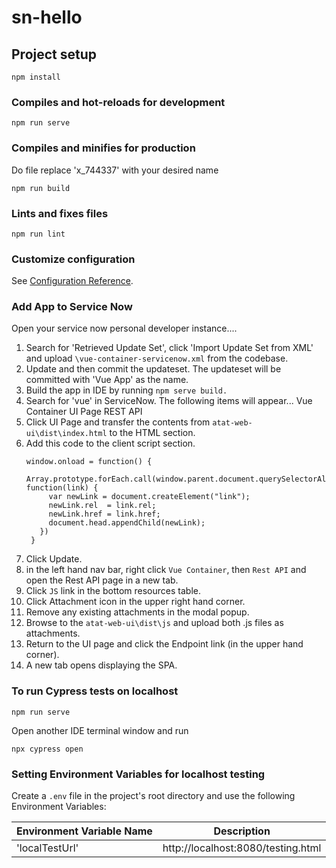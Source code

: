 # sn-hello

## Project setup
```
npm install
```

### Compiles and hot-reloads for development
```
npm run serve
```

### Compiles and minifies for production
Do file replace 'x_744337' with your desired name
```
npm run build
```

### Lints and fixes files
```
npm run lint
```

### Customize configuration
See [Configuration Reference](https://cli.vuejs.org/config/).


### Add App to Service Now ###
Open your service now personal developer instance....
1. Search for 'Retrieved Update Set', click 'Import Update Set from XML' and upload `\vue-container-servicenow.xml` from the codebase. 
2. Update and then commit the updateset.  The updateset will be committed with 'Vue App' as the name.
3. Build the app in IDE by running `npm serve build.`  
4. Search for 'vue' in ServiceNow.  The following items will appear...
   Vue Container
     UI Page
     REST API
5. Click UI Page and transfer the contents from `atat-web-ui\dist\index.html` to the HTML section.
6. Add this code to the client script section.
   ``` 	
   window.onload = function() {
    Array.prototype.forEach.call(window.parent.document.querySelectorAll("link[rel=stylesheet]"), function(link) {
        var newLink = document.createElement("link");
        newLink.rel  = link.rel;
        newLink.href = link.href;
        document.head.appendChild(newLink);
      })
    } 
   ```
7. Click Update.  
8. in the left hand nav bar, right click `Vue Container`, then `Rest API` and open the Rest API page in a new tab. 
9. Click `JS` link in the bottom resources table.
10. Click Attachment icon in the upper right hand corner. 
11. Remove any existing attachments in the modal popup.
12. Browse to the `atat-web-ui\dist\js` and upload both .js files as attachments. 
13. Return to the UI page and click the Endpoint link (in the upper hand corner).
14. A new tab opens displaying the SPA.


### To run Cypress tests on localhost

```
npm run serve
```

Open another IDE terminal window and run 

```
npx cypress open
```
### Setting Environment Variables for localhost testing

Create a `.env` file in the project's root directory and use the following Environment Variables:

| Environment Variable Name | Description          |
| ------------------------- | -------------------- |
| 'localTestUrl'            | http://localhost:8080/testing.html |

```